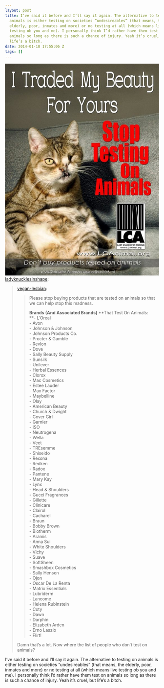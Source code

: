 ```yaml
---
layout: post
title: I’ve said it before and I’ll say it again. The alternative to testing on
  animals is either testing on societies “undesireables” (that means, the
  elderly, poor, inmates and more) or no testing at all (which means live
  testing ob you and me). I personally think I’d rather have them test on
  animals so long as there is such a chance of injury. Yeah it’s cruel, but
  life’s a bitch.
date: 2014-01-18 17:55:06 Z
tags: []
---
```

![](/media/2014/01/73734794125.jpg)
[ladyknucklesinshape](http://ladyknucklesinshape.tumblr.com/post/67608322033/vegan-lesbian-please-stop-buying-products-that):

> [vegan-lesbian](http://vegan-lesbian.tumblr.com/post/65070399591/please-stop-buying-products-that-are-tested-on):
> 
> > Please stop buying products that are tested on animals so that we can help stop this madness.
> > 
> > **Brands** **(And Associated Brands)** **That Test On Animals:  
> > **\- L’Oreal  
> > \- Avon  
> > \- Johnson & Johnson  
> > \- Johnson Products Co.  
> > \- Procter & Gamble  
> > \- Revlon   
> > \- Dove  
> > \- Sally Beauty Supply  
> > \- Sunsilk  
> > \- Unilever  
> > \- Herbal Essences  
> > \- Clorox  
> > \- Mac Cosmetics  
> > \- Estee Lauder  
> > \- Max Factor  
> > \- Maybelline  
> > \- Olay  
> > \- American Beauty  
> > \- Church & Dwight  
> > \- Cover Girl  
> > \- Garnier  
> > \- ISO  
> > \- Neutrogena  
> > \- Wella  
> > \- Veet  
> > \- TREsemme  
> > \- Shiseido  
> > \- Rexona  
> > \- Redken  
> > \- Radox  
> > \- Pantene  
> > \- Mary Kay  
> > \- Lynx  
> > \- Head & Shoulders  
> > \- Gucci Fragrances  
> > \- Gillette  
> > \- Clinicare  
> > \- Clairol  
> > \- Cacharel  
> > \- Braun  
> > \- Bobby Brown  
> > \- Biotherm  
> > \- Aramis  
> > \- Anna Sui  
> > \- White Shoulders  
> > \- Vichy  
> > \- Suave  
> > \- SoftSheen  
> > \- Smashbox Cosmetics  
> > \- Sally Hensen  
> > \- Ojon  
> > \- Oscar De La Renta  
> > \- Matrix Essentials  
> > \- Lubriderm  
> > \- Lancome  
> > \- Helena Rubinstein  
> > \- Coty  
> > \- Dawn  
> > \- Darphin  
> > \- Elizabeth Arden  
> > \- Erno Laszlo  
> > \- Flirt!
> 
> Damn that’s a lot. Now where the list of people who don’t test on animals?

I’ve said it before and I’ll say it again. The alternative to testing on animals is either testing on societies “undesireables” (that means, the elderly, poor, inmates and more) or no testing at all (which means live testing ob you and me). I personally think I’d rather have them test on animals so long as there is such a chance of injury. Yeah it’s cruel, but life’s a bitch.
